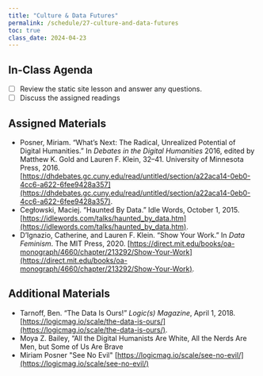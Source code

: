 ```yaml
---
title: "Culture & Data Futures"
permalink: /schedule/27-culture-and-data-futures
toc: true
class_date: 2024-04-23
---
```


## In-Class Agenda

- [ ] Review the static site lesson and answer any questions.
- [ ] Discuss the assigned readings

## Assigned Materials

- Posner, Miriam. “What’s Next: The Radical, Unrealized Potential of Digital Humanities.” In *Debates in the Digital Humanities* 2016, edited by Matthew K. Gold and Lauren F. Klein, 32–41. University of Minnesota Press, 2016. [https://dhdebates.gc.cuny.edu/read/untitled/section/a22aca14-0eb0-4cc6-a622-6fee9428a357](https://dhdebates.gc.cuny.edu/read/untitled/section/a22aca14-0eb0-4cc6-a622-6fee9428a357).
- Cegłowski, Maciej. “Haunted By Data.” Idle Words, October 1, 2015. [https://idlewords.com/talks/haunted_by_data.htm](https://idlewords.com/talks/haunted_by_data.htm).
- D’Ignazio, Catherine, and Lauren F. Klein. “Show Your Work.” In *Data Feminism*. The MIT Press, 2020. [https://direct.mit.edu/books/oa-monograph/4660/chapter/213292/Show-Your-Work](https://direct.mit.edu/books/oa-monograph/4660/chapter/213292/Show-Your-Work).

## Additional Materials

- Tarnoff, Ben. “The Data Is Ours!” *Logic(s) Magazine*, April 1, 2018. [https://logicmag.io/scale/the-data-is-ours/](https://logicmag.io/scale/the-data-is-ours/).
- Moya Z. Bailey, “All the Digital Humanists Are White, All the Nerds Are Men, but Some of Us Are Brave
- Miriam Posner "See No Evil" [https://logicmag.io/scale/see-no-evil/](https://logicmag.io/scale/see-no-evil/)